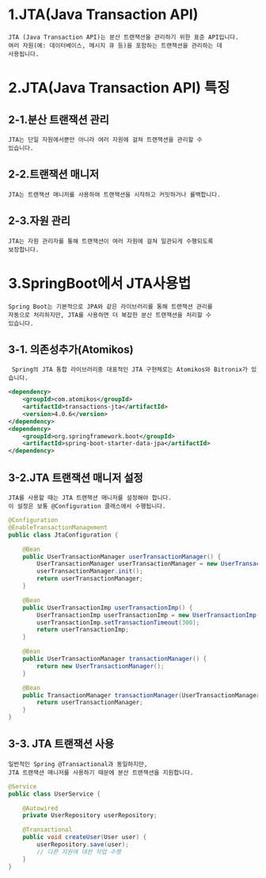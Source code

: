 # 1.JTA(Java Transaction API)
    JTA (Java Transaction API)는 분산 트랜잭션을 관리하기 위한 표준 API입니다.
    여러 자원(예: 데이터베이스, 메시지 큐 등)을 포함하는 트랜잭션을 관리하는 데 
    사용됩니다.

# 2.JTA(Java Transaction API) 특징
## 2-1.분산 트랜잭션 관리
    JTA는 단일 자원에서뿐만 아니라 여러 자원에 걸쳐 트랜잭션을 관리할 수 
    있습니다.

## 2-2.트랜잭션 매니저
    JTA는 트랜잭션 매니저를 사용하여 트랜잭션을 시작하고 커밋하거나 롤백합니다.

## 2-3.자원 관리
    JTA는 자원 관리자를 통해 트랜잭션이 여러 자원에 걸쳐 일관되게 수행되도록 
    보장합니다.


# 3.SpringBoot에서 JTA사용법
    Spring Boot는 기본적으로 JPA와 같은 라이브러리를 통해 트랜잭션 관리를
    자동으로 처리하지만, JTA를 사용하면 더 복잡한 분산 트랜잭션을 처리할 수 
    있습니다.

## 3-1. 의존성추가(Atomikos)
     Spring의 JTA 통합 라이브러리중 대표적인 JTA 구현체로는 Atomikos와 Bitronix가 있습니다.
```xml
<dependency>
    <groupId>com.atomikos</groupId>
    <artifactId>transactions-jta</artifactId>
    <version>4.0.6</version>
</dependency>
<dependency>
    <groupId>org.springframework.boot</groupId>
    <artifactId>spring-boot-starter-data-jpa</artifactId>
</dependency>
```

## 3-2.JTA 트랜잭션 매니저 설정
    JTA를 사용할 때는 JTA 트랜잭션 매니저를 설정해야 합니다. 
    이 설정은 보통 @Configuration 클래스에서 수행됩니다.
```java
@Configuration
@EnableTransactionManagement
public class JtaConfiguration {

    @Bean
    public UserTransactionManager userTransactionManager() {
        UserTransactionManager userTransactionManager = new UserTransactionManager();
        userTransactionManager.init();
        return userTransactionManager;
    }

    @Bean
    public UserTransactionImp userTransactionImp() {
        UserTransactionImp userTransactionImp = new UserTransactionImp();
        userTransactionImp.setTransactionTimeout(300);
        return userTransactionImp;
    }

    @Bean
    public UserTransactionManager transactionManager() {
        return new UserTransactionManager();
    }

    @Bean
    public TransactionManager transactionManager(UserTransactionManager userTransactionManager) {
        return userTransactionManager;
    }
}
```


## 3-3. JTA 트랜잭션 사용
    일반적인 Spring @Transactional과 동일하지만, 
    JTA 트랜잭션 매니저를 사용하기 때문에 분산 트랜잭션을 지원합니다.
```java
@Service
public class UserService {

    @Autowired
    private UserRepository userRepository;

    @Transactional
    public void createUser(User user) {
        userRepository.save(user);
        // 다른 자원에 대한 작업 수행
    }
}
```